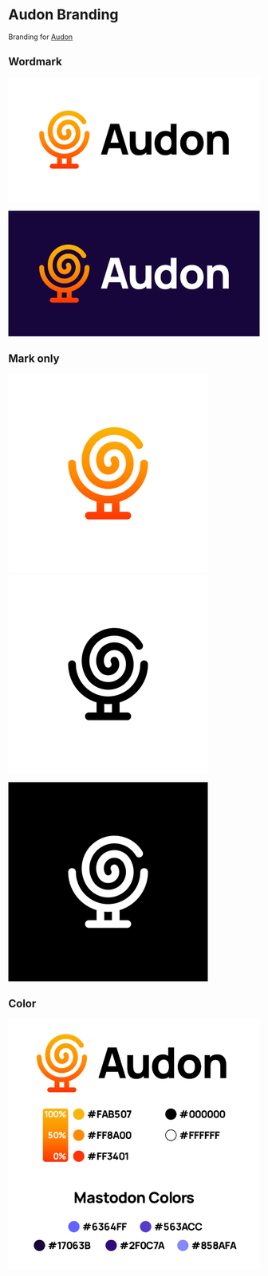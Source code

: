 # Audon Branding

Branding for [Audon](https://audon.space)

## Wordmark

![](./audon-wordmark-black-text-isolated.svg)

![](./audon-wordmark-white-text-isolated.svg)

## Mark only

![](./audon-logo-orange-isolated.svg)
![](./audon-logo-black-isolated.svg)

![](./audon-logo-white-isolated.svg)

## Color

![](./audon-branding-color.svg)
